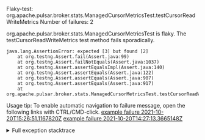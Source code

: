         
Flaky-test: org.apache.pulsar.broker.stats.ManagedCursorMetricsTest.testCursorReadWriteMetrics
Number of failures: 2

org.apache.pulsar.broker.stats.ManagedCursorMetricsTest is flaky. The testCursorReadWriteMetrics test method fails sporadically.

```
java.lang.AssertionError: expected [3] but found [2]
	at org.testng.Assert.fail(Assert.java:99)
	at org.testng.Assert.failNotEquals(Assert.java:1037)
	at org.testng.Assert.assertEqualsImpl(Assert.java:140)
	at org.testng.Assert.assertEquals(Assert.java:122)
	at org.testng.Assert.assertEquals(Assert.java:907)
	at org.testng.Assert.assertEquals(Assert.java:917)
	at org.apache.pulsar.broker.stats.ManagedCursorMetricsTest.testCursorReadWriteMetrics(ManagedCursorMetricsTest.java:143)
```

Usage tip: To enable automatic navigation to failure message, open the following links with CTRL/CMD-click.
[example failure 2021-10-20T15:26:51.1167820Z](https://github.com/apache/pulsar/runs/3953459402?check_suite_focus=true?check_suite_focus=true#step:9:275)
[example failure 2021-10-20T14:27:13.3665148Z](https://github.com/apache/pulsar/runs/3952724186?check_suite_focus=true?check_suite_focus=true#step:9:275)


<details>
<summary>Full exception stacktrace</summary>
<code><pre>
java.lang.AssertionError: expected [3] but found [2]
	at org.testng.Assert.fail(Assert.java:99)
	at org.testng.Assert.failNotEquals(Assert.java:1037)
	at org.testng.Assert.assertEqualsImpl(Assert.java:140)
	at org.testng.Assert.assertEquals(Assert.java:122)
	at org.testng.Assert.assertEquals(Assert.java:907)
	at org.testng.Assert.assertEquals(Assert.java:917)
	at org.apache.pulsar.broker.stats.ManagedCursorMetricsTest.testCursorReadWriteMetrics(ManagedCursorMetricsTest.java:143)
	at java.base/jdk.internal.reflect.NativeMethodAccessorImpl.invoke0(Native Method)
	at java.base/jdk.internal.reflect.NativeMethodAccessorImpl.invoke(NativeMethodAccessorImpl.java:62)
	at java.base/jdk.internal.reflect.DelegatingMethodAccessorImpl.invoke(DelegatingMethodAccessorImpl.java:43)
	at java.base/java.lang.reflect.Method.invoke(Method.java:566)
	at org.testng.internal.MethodInvocationHelper.invokeMethod(MethodInvocationHelper.java:132)
	at org.testng.internal.InvokeMethodRunnable.runOne(InvokeMethodRunnable.java:45)
	at org.testng.internal.InvokeMethodRunnable.call(InvokeMethodRunnable.java:73)
	at org.testng.internal.InvokeMethodRunnable.call(InvokeMethodRunnable.java:11)
	at java.base/java.util.concurrent.FutureTask.run(FutureTask.java:264)
	at java.base/java.util.concurrent.ThreadPoolExecutor.runWorker(ThreadPoolExecutor.java:1128)
	at java.base/java.util.concurrent.ThreadPoolExecutor$Worker.run(ThreadPoolExecutor.java:628)
	at java.base/java.lang.Thread.run(Thread.java:829)

</pre></code>
</details>

